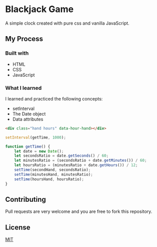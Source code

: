 # Blackjack Game

A simple clock created with pure css and vanilla JavaScript. 

## My Process

### Built with

- HTML
- CSS
- JavaScript

### What I learned

I learned and practiced the following concepts:

- setInterval
- The Date object
- Data attributes

```html
<div class="hand hours" data-hour-hand></div>
```

```javascript
setInterval(getTime, 1000);

function getTime() {
    let date = new Date();
    let secondsRatio = date.getSeconds() / 60;
    let minutesRatio = (secondsRatio + date.getMinutes()) / 60;
    let hoursRatio = (minutesRatio + date.getHours()) / 12;
    setTime(secondHand, secondsRatio);
    setTime(minutesHand, minutesRatio);
    setTime(hoursHand, hoursRatio);
}
```

## Contributing
Pull requests are very welcome and you are free to fork this repository.


## License
[MIT](https://choosealicense.com/licenses/mit/)